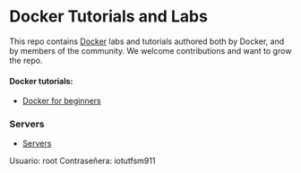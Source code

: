 # Docker Tutorials and Labs

This repo contains [Docker](https://docker.com) labs and tutorials authored both by Docker, and by members of the community. We welcome contributions and want to grow the repo.

#### Docker tutorials:
* [Docker for beginners](beginner/readme.md)


### Servers

* [Servers](https://docs.google.com/spreadsheets/d/1ZYrK-z33-Je63wAciFlbaVPILOK16Of7n1bGZbixUis/edit#gid=0)

Usuario: root
Contraseñera: iotutfsm911

